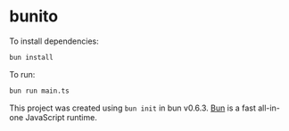 # bunito

To install dependencies:

```bash
bun install
```

To run:

```bash
bun run main.ts
```

This project was created using `bun init` in bun v0.6.3. [Bun](https://bun.sh) is a fast all-in-one JavaScript runtime.
